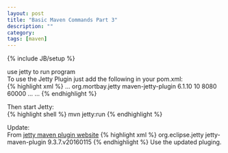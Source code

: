 ```yaml
---
layout: post
title: "Basic Maven Commands Part 3"
description: ""
category: 
tags: [maven]
---
```

{% include JB/setup %}

use jetty to run program  
To use the Jetty Plugin just add the following in your pom.xml:  
{% highlight xml %}
<project>
  ...
  <build>
    <plugins>
      <plugin>
        <groupId>org.mortbay.jetty</groupId>
        <artifactId>maven-jetty-plugin</artifactId>
        <version>6.1.10</version>
        <configuration>
          <scanIntervalSeconds>10</scanIntervalSeconds>
          <connectors>
            <connector implementation="org.mortbay.jetty.nio.SelectChannelConnector">
              <port>8080</port>
              <maxIdleTime>60000</maxIdleTime>
            </connector>
          </connectors>
        </configuration>
      </plugin>
      ...
    </plugins>
  </build>
  ...
</project>
{% endhighlight %}

Then start Jetty:  
{% highlight shell %}
  mvn jetty:run
{% endhighlight %}

Update:  
From [jetty maven plugin website](http://www.eclipse.org/jetty/documentation/current/jetty-maven-plugin.html)
{% highlight xml %}
<plugin>
  <groupId>org.eclipse.jetty</groupId>
  <artifactId>jetty-maven-plugin</artifactId>
  <version>9.3.7.v20160115</version>
</plugin>
{% endhighlight %}
Use the updated pluging.  

